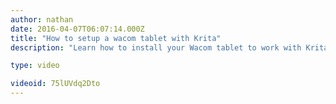 ```yaml
---
author: nathan
date: 2016-04-07T06:07:14.000Z
title: "How to setup a wacom tablet with Krita"
description: "Learn how to install your Wacom tablet to work with Krita."

type: video

videoid: 75lUVdq2Dto
---
```


